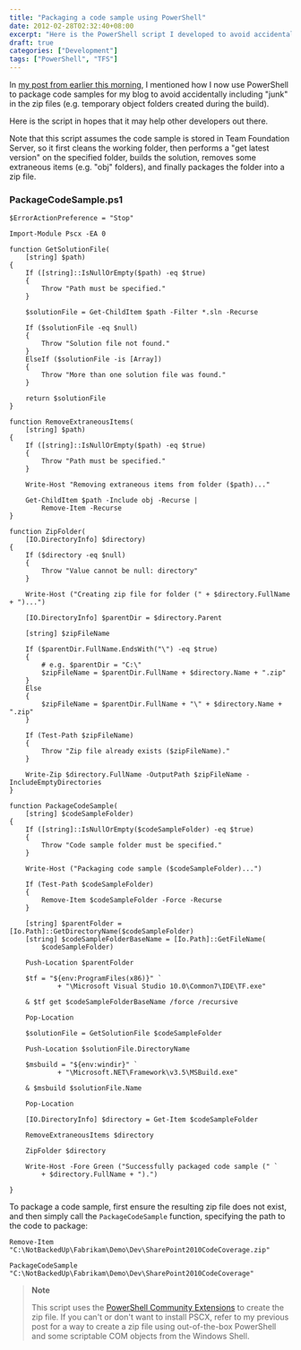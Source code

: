 ```yaml
---
title: "Packaging a code sample using PowerShell"
date: 2012-02-28T02:32:40+08:00
excerpt: "Here is the PowerShell script I developed to avoid accidentally including \"junk\" in code samples I create for my blog."
draft: true
categories: ["Development"]
tags: ["PowerShell", "TFS"]
---
```


In[my post from earlier this morning](/blog/jjameson/2012/02/28/zip-a-folder-using-powershell), I mentioned how I now use PowerShell to package code samples for my blog to avoid accidentally including "junk" in the zip files (e.g. temporary object folders created during the build).

Here is the script in hopes that it may help other developers out there.

Note that this script assumes the code sample is stored in Team Foundation Server, so it first cleans the working folder, then performs a "get latest version" on the specified folder, builds the solution, removes some extraneous items (e.g. "obj" folders), and finally packages the folder into a zip file.

### PackageCodeSample.ps1



    $ErrorActionPreference = "Stop"
    
    Import-Module Pscx -EA 0
    
    function GetSolutionFile(
        [string] $path)
    {
        If ([string]::IsNullOrEmpty($path) -eq $true)
        {
            Throw "Path must be specified."
        }
    
        $solutionFile = Get-ChildItem $path -Filter *.sln -Recurse
        
        If ($solutionFile -eq $null)
        {
            Throw "Solution file not found."
        }
        ElseIf ($solutionFile -is [Array])
        {
            Throw "More than one solution file was found."
        }
        
        return $solutionFile
    }
    
    function RemoveExtraneousItems(
        [string] $path)
    {
        If ([string]::IsNullOrEmpty($path) -eq $true)
        {
            Throw "Path must be specified."
        }
    
        Write-Host "Removing extraneous items from folder ($path)..."
        
        Get-ChildItem $path -Include obj -Recurse |
            Remove-Item -Recurse
    }
        
    function ZipFolder(
        [IO.DirectoryInfo] $directory)
    {
        If ($directory -eq $null)
        {
            Throw "Value cannot be null: directory"
        }
        
        Write-Host ("Creating zip file for folder (" + $directory.FullName + ")...")
        
        [IO.DirectoryInfo] $parentDir = $directory.Parent
        
        [string] $zipFileName
        
        If ($parentDir.FullName.EndsWith("\") -eq $true)
        {
            # e.g. $parentDir = "C:\"
            $zipFileName = $parentDir.FullName + $directory.Name + ".zip"
        }
        Else
        {
            $zipFileName = $parentDir.FullName + "\" + $directory.Name + ".zip"
        }
        
        If (Test-Path $zipFileName)
        {
            Throw "Zip file already exists ($zipFileName)."
        }
        
        Write-Zip $directory.FullName -OutputPath $zipFileName -IncludeEmptyDirectories
    }
    
    function PackageCodeSample(
        [string] $codeSampleFolder)
    {
        If ([string]::IsNullOrEmpty($codeSampleFolder) -eq $true)
        {
            Throw "Code sample folder must be specified."
        }
        
        Write-Host ("Packaging code sample ($codeSampleFolder)...")
    
        If (Test-Path $codeSampleFolder)
        {
            Remove-Item $codeSampleFolder -Force -Recurse
        }
        
        [string] $parentFolder = [Io.Path]::GetDirectoryName($codeSampleFolder)
        [string] $codeSampleFolderBaseName = [Io.Path]::GetFileName(
            $codeSampleFolder)
        
        Push-Location $parentFolder
    
        $tf = "${env:ProgramFiles(x86)}" `
                + "\Microsoft Visual Studio 10.0\Common7\IDE\TF.exe"
    
        & $tf get $codeSampleFolderBaseName /force /recursive
    
        Pop-Location
        
        $solutionFile = GetSolutionFile $codeSampleFolder
            
        Push-Location $solutionFile.DirectoryName
    
        $msbuild = "${env:windir}" `
                + "\Microsoft.NET\Framework\v3.5\MSBuild.exe"
    
        & $msbuild $solutionFile.Name
    
        Pop-Location
        
        [IO.DirectoryInfo] $directory = Get-Item $codeSampleFolder
        
        RemoveExtraneousItems $directory
        
        ZipFolder $directory
    
        Write-Host -Fore Green ("Successfully packaged code sample (" `
            + $directory.FullName + ").")
    
    }



To package a code sample, first ensure the resulting zip file does not exist, and then simply call the `PackageCodeSample` function, specifying the path to the code to package:



    Remove-Item "C:\NotBackedUp\Fabrikam\Demo\Dev\SharePoint2010CodeCoverage.zip"
    
    PackageCodeSample "C:\NotBackedUp\Fabrikam\Demo\Dev\SharePoint2010CodeCoverage"




> **Note**
> 
> 
> This script uses the [PowerShell 
> 		Community Extensions](http://pscx.codeplex.com/) to create the zip file. If you can't or don't 
> 		want to install PSCX, refer to my previous post for a way to create 
> 		a zip file using out-of-the-box PowerShell and some scriptable COM objects 
> 		from the Windows Shell.

